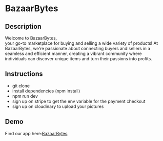 # BazaarBytes

## Description
 Welcome to BazaarBytes, <br />
        your go-to marketplace for buying and selling a wide variety of
        products! At BazaarBytes, we're passionate about connecting buyers and
        sellers in a seamless and efficient manner, creating a vibrant community
        where individuals can discover unique items and turn their passions into
        profits.

## Instructions
- git clone
- install dependencies (npm install)
- npm run dev
- sign up on stripe to get the env variable for the payment checkout
- sign up on cloudinary to upload your pictures

## Demo

Find our app here:[BazaarBytes](https://bazaar-bytes.netlify.app)



